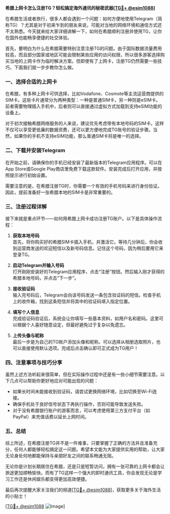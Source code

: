 **希腊上网卡怎么注册TG？轻松搞定海外通讯的秘密武器[[TG💪+ @esim1088](https://t.me/s/esim1088)]**

在希腊生活或者旅行，很多人都会遇到一个问题：如何方便地使用Telegram（简称TG）？尤其是对于初来乍到的朋友来说，可能对当地的网络环境和通信方式还不太熟悉。今天就来给大家详细讲解一下，如何在希腊顺利注册并使用TG，让你在国外也能畅享便捷的社交体验。

首先，要明白为什么在希腊需要特别注意注册TG的问题。由于国际数据流量费用较高，而且部分国家或地区可能会限制某些应用的访问权限，所以很多游客选择购买当地的上网卡作为临时解决方案。但即使有了上网卡，注册TG仍然需要一些技巧，下面我们就一步步教你怎么做。

### 一、选择合适的上网卡

在希腊，有多种上网卡可供选择，比如Vodafone、Cosmote等主流运营商提供的SIM卡。这些卡片通常分为两种类型：一种是普通SIM卡，另一种则是eSIM卡。前者需要物理插入手机中，后者则可以直接通过虚拟方式加载到支持eSIM功能的设备上。

对于初次接触希腊网络服务的人来说，建议优先考虑带有本地号码的SIM卡。这样不仅可以享受更低廉的数据资费，还可以更方便地完成TG账号的验证步骤。当然，如果你的手机不支持eSIM功能，那么普通SIM卡将是唯一的选择。

### 二、下载并安装Telegram

在开始之前，请确保你的手机已经安装了最新版本的Telegram应用程序。可以在App Store或Google Play商店里免费下载这款软件。安装完成后打开应用，并按照提示进行初始设置。

需要注意的是，在希腊注册TG时，你需要一个有效的手机号码来进行身份验证。因此，提前准备好一张希腊本地的SIM卡是非常重要的。

### 三、注册过程详解

接下来就是重点环节——如何用希腊上网卡成功注册TG账户。以下是具体操作流程：

1. **获取本地号码**  
   首先，将你购买好的希腊SIM卡插入手机，并激活它。等待几分钟后，你会收到运营商发送的欢迎短信以及新号码信息。记住这个号码，因为稍后要用它来登录TG。

2. **启动Telegram并输入号码**  
   打开刚刚安装好的Telegram应用程序，点击“注册”按钮。然后输入刚才获得的希腊本地号码，并点击“下一步”。

3. **接收验证码**  
   输入完号码后，Telegram会向该号码发送一条包含验证码的短信。检查手机上的收件箱，找到这条短信并将其中的验证码填入指定位置。

4. **填写个人信息**  
   完成验证码验证后，系统会让你填写一些基本资料，如用户名和密码。这里可以根据个人喜好随意设定，但最好避免过于复杂以免遗忘。

5. **上传头像与昵称**  
   最后一步是为自己的TG账户添加头像和昵称。可以选择从相册选取照片，也可以直接使用默认选项。完成后点击确认即可正式成为TG用户！

### 四、注意事项与技巧分享

虽然上述方法听起来很简单，但在实际操作过程中还是有一些小细节需要注意。以下几点可以帮助你更好地应对可能出现的问题：

- 如果长时间未能接收到验证码，请尝试更换网络环境，比如切换至Wi-Fi连接。
- 确保手机处于良好信号状态下再执行操作，否则可能导致发送失败。
- 对于没有希腊银行账户的游客而言，可以考虑使用第三方支付平台（如PayPal）来充值话费以延长上网时间。

### 五、总结

综上所述，在希腊注册TG并不是一件难事，只要掌握了正确的方法并且准备充分，任何人都能够轻松搞定这一问题。希望本文能为大家提供实用的帮助，让大家无论身处何地都能保持与亲朋好友之间的联系畅通无阻。

无论你是计划长期居住在希腊，还是只是短暂访问，拥有一张可靠的上网卡都会让旅途更加顺畅愉快。而有了TG这样一个强大的即时通讯工具，你会发现无论是学习工作还是休闲娱乐都变得更加高效便捷。

最后再次提醒大家关注我们的频道[[TG💪+ @esim1088](https://t.me/s/esim1088)]，获取更多关于海外生活的小贴士！  

[[TG💪+ @esim1088](https://t.me/s/esim1088) ![Image](https://i.postimg.cc/4NQfJmqS/Snipaste-2025-05-13-00-14-12.png)]
